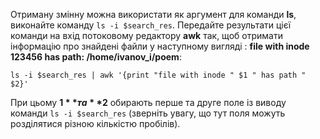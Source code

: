 Отриману змінну можна використати як аргумент для команди **ls**, виконайте команду `ls -i $search_res`. Передайте результати цієї команди на вхід потоковому редактору **awk** так, щоб отримати інформацію про знайдені файли у наступному вигляді : **file with inode 123456 has path: /home/ivanov_i/poem**:
```
ls -i $search_res | awk '{print "file with inode " $1 " has path " $2}'
```
При цьому **$1** та **$2** обирають перше та друге поле із виводу команди `ls -i $search_res` (зверніть увагу, що тут поля можуть розділятися різною кількістю пробілів).
